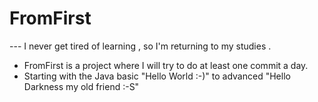 # FromFirst

--- I never get tired of learning , so I'm returning to my studies . 
- FromFirst is a project where I will try to do at least one commit a day. 
- Starting with the Java basic "Hello World :-)" to advanced "Hello Darkness my old friend :-S"
